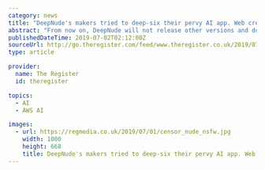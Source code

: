 ```yaml
---
category: news
title: "DeepNude's makers tried to deep-six their pervy AI app. Web creeps have other ideas: Cracked copies shared online as code decompiled"
abstract: "From now on, DeepNude will not release other versions and does not grant anyone its use,” the coders said last week. Some in the AI world sighed with relief that the photo menace had gone almost as soon as it had arrived. I’m glad DeepNude is dead."
publishedDateTime: 2019-07-02T02:12:00Z
sourceUrl: http://go.theregister.com/feed/www.theregister.co.uk/2019/07/02/deepnude_ai_spreads/
type: article

provider:
  name: The Register
  id: theregister

topics:
  - AI
  - AWS AI

images:
  - url: https://regmedia.co.uk/2019/07/01/censor_nude_nsfw.jpg
    width: 1000
    height: 668
    title: DeepNude's makers tried to deep-six their pervy AI app. Web creeps have other ideas: Cracked copies shared online as code decompiled
---
```

